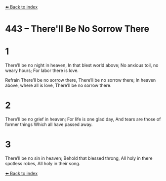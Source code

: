 [⬅️ Back to index](../README.md)

# 443 – There'll Be No Sorrow There


# 1
There’ll be no night in heaven,
In that blest world above;
No anxious toil, no weary hours;
For labor there is love.

Refrain
There’ll be no sorrow there,
There’ll be no sorrow there;
In heaven above, where all is love,
There’ll be no sorrow there.

# 2
There’ll be no grief in heaven;
For life is one glad day,
And tears are those of former things
Which all have passed away.

# 3
There’ll be no sin in heaven;
Behold that blessed throng,
All holy in there spotless robes,
All holy in their song.

[⬅️ Back to index](../README.md)
